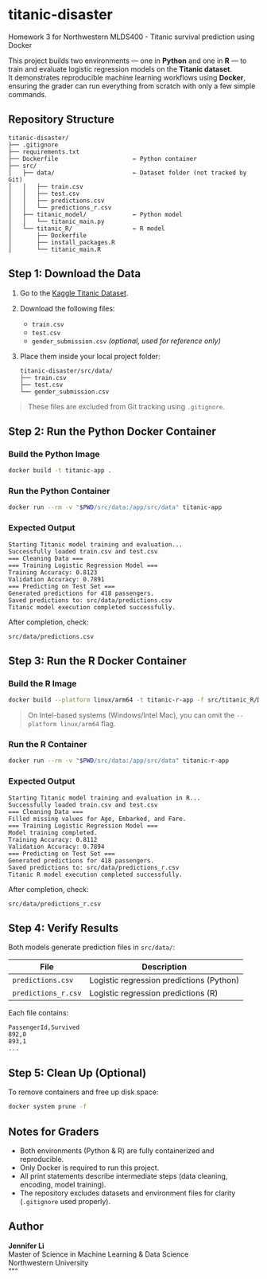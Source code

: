 # titanic-disaster
Homework 3 for Northwestern MLDS400 - Titanic survival prediction using Docker

This project builds two environments — one in **Python** and one in **R** — to train and evaluate logistic regression models on the **Titanic dataset**.  
It demonstrates reproducible machine learning workflows using **Docker**, ensuring the grader can run everything from scratch with only a few simple commands.

## Repository Structure

```
titanic-disaster/
├── .gitignore
├── requirements.txt
├── Dockerfile                     ← Python container
├── src/
│   ├── data/                      ← Dataset folder (not tracked by Git)
│   │   ├── train.csv
│   │   ├── test.csv
│   │   ├── predictions.csv
│   │   └── predictions_r.csv
│   ├── titanic_model/             ← Python model
│   │   └── titanic_main.py
│   └── titanic_R/                 ← R model
│       ├── Dockerfile
│       ├── install_packages.R
│       └── titanic_main.R
```

## Step 1: Download the Data

1. Go to the [Kaggle Titanic Dataset](https://www.kaggle.com/competitions/titanic/data).  
2. Download the following files:
   - `train.csv`
   - `test.csv`
   - `gender_submission.csv` *(optional, used for reference only)*  
3. Place them inside your local project folder:

   ```
   titanic-disaster/src/data/
   ├── train.csv
   ├── test.csv
   └── gender_submission.csv
   ```

> These files are excluded from Git tracking using `.gitignore`.

## Step 2: Run the Python Docker Container

### Build the Python Image
```bash
docker build -t titanic-app .
```

### Run the Python Container
```bash
docker run --rm -v "$PWD/src/data:/app/src/data" titanic-app
```

### Expected Output
```
Starting Titanic model training and evaluation...
Successfully loaded train.csv and test.csv
=== Cleaning Data ===
=== Training Logistic Regression Model ===
Training Accuracy: 0.8123
Validation Accuracy: 0.7891
=== Predicting on Test Set ===
Generated predictions for 418 passengers.
Saved predictions to: src/data/predictions.csv
Titanic model execution completed successfully.
```

After completion, check:
```
src/data/predictions.csv
```

## Step 3: Run the R Docker Container

### Build the R Image
```bash
docker build --platform linux/arm64 -t titanic-r-app -f src/titanic_R/Dockerfile .
```

> On Intel-based systems (Windows/Intel Mac), you can omit the `--platform linux/arm64` flag.

### Run the R Container
```bash
docker run --rm -v "$PWD/src/data:/app/src/data" titanic-r-app
```

### Expected Output
```
Starting Titanic model training and evaluation in R...
Successfully loaded train.csv and test.csv
=== Cleaning Data ===
Filled missing values for Age, Embarked, and Fare.
=== Training Logistic Regression Model ===
Model training completed.
Training Accuracy: 0.8112
Validation Accuracy: 0.7894
=== Predicting on Test Set ===
Generated predictions for 418 passengers.
Saved predictions to: src/data/predictions_r.csv
Titanic R model execution completed successfully.
```

After completion, check:
```
src/data/predictions_r.csv
```

## Step 4: Verify Results

Both models generate prediction files in `src/data/`:

| File | Description |
|------|--------------|
| `predictions.csv` | Logistic regression predictions (Python) |
| `predictions_r.csv` | Logistic regression predictions (R) |

Each file contains:
```
PassengerId,Survived
892,0
893,1
...
```

## Step 5: Clean Up (Optional)

To remove containers and free up disk space:
```bash
docker system prune -f
```

## Notes for Graders

- Both environments (Python & R) are fully containerized and reproducible.  
- Only Docker is required to run this project.  
- All print statements describe intermediate steps (data cleaning, encoding, model training).  
- The repository excludes datasets and environment files for clarity (`.gitignore` used properly).  

## Author

**Jennifer Li**  
Master of Science in Machine Learning & Data Science  
Northwestern University  
"""
